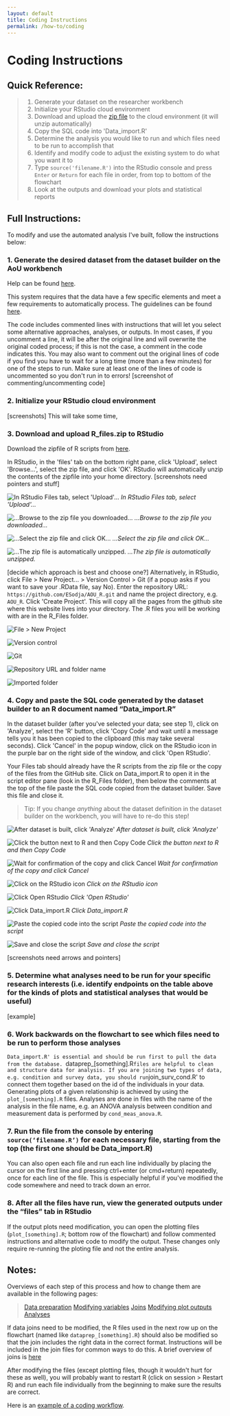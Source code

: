 ```yaml
---
layout: default
title: Coding Instructions
permalink: /how-to/coding
---
```

# Coding Instructions

## Quick Reference:
> 1. Generate your dataset on the researcher workbench
> 2. Initialize your RStudio cloud environment
> 3. Download and upload the [zip file](./R_files.zip) to the cloud environment (it will unzip automatically)
> 4. Copy the SQL code into 'Data_import.R'
> 5. Determine the analysis you would like to run and which files need to be run to accomplish that
> 6. Identify and modify code to adjust the existing system to do what you want it to
> 7. Type `source('filename.R')` into the RStudio console and press `Enter` or `Return` for each file in order, from top to bottom of the flowchart
> 8. Look at the outputs and download your plots and statistical reports

## Full Instructions:
To modify and use the automated analysis I've built, follow the instructions below:

### 1. **Generate the desired dataset from the dataset builder on the AoU workbench**

Help can be found [here](https://support.researchallofus.org/hc/en-us/articles/4556645124244-Using-the-Concept-Set-Selector-and-Dataset-Builder-tools-to-build-your-dataset).

This system requires that the data have a few specific elements and meet a few requirements to automatically process. The guidelines can be found [here](./datareqs). 

The code includes commented lines with instructions that will let you select some alternative approaches, analyses, or outputs. In most cases, if you uncomment a line, it will be after the original line and will overwrite the original coded process; if this is not the case, a comment in the code indicates this. You may also want to comment out the original lines of code if you find you have to wait for a long time (more than a few minutes) for one of the steps to run. Make sure at least one of the lines of code is uncommented so you don't run in to errors!
[screenshot of commenting/uncommenting code]

### 2. **Initialize your RStudio cloud environment**

[screenshots]
This will take some time, 

### 3. **Download and upload R_files.zip to RStudio**

Download the zipfile of R scripts from [here](./R_files.zip).

In RStudio, in the 'files' tab on the bottom right pane, click 'Upload', select 'Browse...', select the zip file, and click 'OK'. RStudio will automatically unzip the contents of the zipfile into your home directory.
[screenshots need pointers and stuff]

![In RStudio Files tab, select 'Upload'...](./images/RStudio_zipupload.png)
*In RStudio Files tab, select 'Upload'...*

![...Browse to the zip file you downloaded...](./images/RStudio_zipupload2.png)
*...Browse to the zip file you downloaded...*
    
![...Select the zip file and click OK...](./images/RStudio_zipupload3.png)
*...Select the zip file and click OK...*
    
![...The zip file is automatically unzipped.](./images/RStudio_zipupload4.png)
*...The zip file is automatically unzipped.*

[decide which approach is best and choose one?]
Alternatively, in RStudio, click File > New Project... > Version Control > Git (if a popup asks if you want to save your .RData file, say No). 
Enter the repository URL: 
```https://github.com/ESodja/AOU_R.git```
and name the project directory, e.g. `AOU_R`. Click 'Create Project'. This will copy all the pages from the github site where this website lives into your directory. The .R files you will be working with are in the R_Files folder.

![File > New Project](./images/RStudio_project1.png)

![Version control](./images/RStudio_project2.png)

![Git](./images/RStudio_project3.png)

![Repository URL and folder name](./images/RStudio_project4.png)

![Imported folder](./images/RStudio_project5.png)


### 4. **Copy and paste the SQL code generated by the dataset builder to an R document named “Data_import.R”**

In the dataset builder (after you've selected your data; see step 1), click on 'Analyze', select the 'R' button, click 'Copy Code' and wait until a message tells you it has been copied to the clipboard (this may take several seconds). Click 'Cancel' in the popup window, click on the RStudio icon in the purple bar on the right side of the window, and click 'Open RStudio'. 

Your Files tab should already have the R scripts from the zip file or the copy of the files from the GitHub site. Click on Data_import.R to open it in the script editor pane (look in the R_Files folder), then below the comments at the top of the file paste the SQL code copied from the dataset builder. Save this file and close it.

> Tip: If you change *anything* about the dataset definition in the dataset builder on the workbench, you will have to re-do this step!

![After dataset is built, click 'Analyze'](./images/SQL_analyze.png)
*After dataset is built, click 'Analyze'*

![Click the button next to R and then Copy Code](./images/SQL_analyze2.png)
*Click the button next to R and then Copy Code*

![Wait for confirmation of the copy and click Cancel](./images/SQL_analyze3.png)
*Wait for confirmation of the copy and click Cancel*

![Click on the RStudio icon](./images/SQL_analyze4.png)
*Click on the RStudio icon*

![Click Open RStudio](./images/SQL_analyze5.png)
*Click 'Open RStudio'*

![Click Data_import.R](./images/SQL_analyze6.png)
*Click Data_import.R*

![Paste the copied code into the script](./images/SQL_analyze7.png)
*Paste the copied code into the script*

![Save and close the script](./images/SQL_analyze8.png)
*Save and close the script*

[screenshots need arrows and pointers]

### 5. **Determine what analyses need to be run for your specific research interests (i.e. identify endpoints on the table above for the kinds of plots and statistical analyses that would be useful)**
    
[example]

### 6. **Work backwards on the flowchart to see which files need to be run to perform those analyses**

`Data_import.R' is essential and should be run first to pull the data from the database.
`dataprep_[something].R` files are helpful to clean and structure data for analysis.
If you are joining two types of data, e.g. condition and survey data, you should run `join_surv_cond.R' to connect them together based on the id of the individuals in your data.
Generating plots of a given relationship is achieved by using the `plot_[something].R` files.
Analyses are done in files with the name of the analysis in the file name, e.g. an ANOVA analysis between condition and measurement data is performed by `cond_meas_anova.R`. 

### 7. **Run the file from the console by entering `source(‘filename.R’)` for each necessary file, starting from the top (the first one should be Data_import.R)**

You can also open each file and run each line individually by placing the cursor on the first line and pressing ctrl+enter (or cmd+return) repeatedly, once for each line of the file. 
This is especially helpful if you've modified the code somewhere and need to track down an error.

### 8. **After all the files have run, view the generated outputs under the “files” tab in RStudio**

If the output plots need modification, you can open the plotting files (`plot_[something].R`; bottom row of the flowchart) and follow commented instructions and alternative code to modify the output. 
These changes only require re-running the ploting file and not the entire analysis. 
    
## Notes:

Overviews of each step of this process and how to change them are available in the following pages:
> [Data preparation](./dataprep)
> [Modifying variables](./mods/variables)
> [Joins](./joins)
> [Modifying plot outputs](./mods/plots)
> [Analyses](./mods/analysis)

If data joins need to be modified, the R files used in the next row up on the flowchart (named like `dataprep_[something].R`) should also be modified so that the join includes the right data in the correct format. Instructions will be included in the join files for common ways to do this. 
A brief overview of joins is [here](./joins)

After modifying the files (except plotting files, though it wouldn't hurt for these as well), you will probably want to restart R (click on session > Restart R) and run each file individually from the beginning to make sure the results are correct.

Here is an [example of a coding workflow](./examples/bmi_coding).
